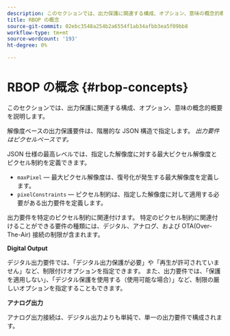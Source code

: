 ```yaml
---
description: このセクションでは、出力保護に関連する構成、オプション、意味の概念的概要を説明します。
title: RBOP の概念
source-git-commit: 02ebc3548a254b2a6554f1ab34afbb3ea5f09bb8
workflow-type: tm+mt
source-wordcount: '193'
ht-degree: 0%

---
```


# RBOP の概念 {#rbop-concepts}

このセクションでは、出力保護に関連する構成、オプション、意味の概念的概要を説明します。

解像度ベースの出力保護要件は、階層的な JSON 構造で指定します。 *出力要件はピクセルベースです。*

JSON 仕様の最高レベルでは、指定した解像度に対する最大ピクセル解像度とピクセル制約を定義できます。

* `maxPixel`  — 最大ピクセル解像度は、復号化が発生する最大解像度を定義します。
* `pixelConstraints`  — ピクセル制約は、指定した解像度に対して適用する必要がある出力要件を定義します。

出力要件を特定のピクセル制約に関連付けます。 特定のピクセル制約に関連付けることができる要件の種類には、デジタル、アナログ、および OTA(Over-The-Air) 接続の制限が含まれます。

**Digital Output**

デジタル出力要件では、「デジタル出力保護が必要」や「再生が許可されていません」など、制限付けオプションを指定できます。 また、出力要件では、「保護を適用しない」、「デジタル保護を使用する（使用可能な場合）」など、制限の厳しいオプションを指定することもできます。

**アナログ出力**

アナログ出力接続は、デジタル出力よりも単純で、単一の出力要件で構成されます。
